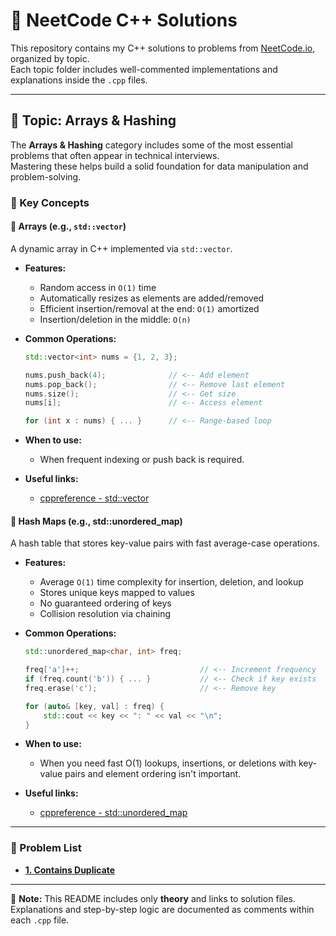 # 🧠 NeetCode C++ Solutions  

This repository contains my C++ solutions to problems from [NeetCode.io](https://neetcode.io/), organized by topic.  
Each topic folder includes well-commented implementations and explanations inside the `.cpp` files.  

---

## 📂 Topic: Arrays & Hashing  

The **Arrays & Hashing** category includes some of the most essential problems that often appear in technical interviews.  
Mastering these helps build a solid foundation for data manipulation and problem-solving.

### 📘 Key Concepts

#### 🧱 Arrays (e.g., `std::vector`) 
A dynamic array in C++ implemented via `std::vector`.

- **Features:**
  * Random access in `O(1)` time
  * Automatically resizes as elements are added/removed
  * Efficient insertion/removal at the end: `O(1)` amortized
  * Insertion/deletion in the middle: `O(n)`
 
- **Common Operations:**
  ```cpp
  std::vector<int> nums = {1, 2, 3};
  
  nums.push_back(4);              // <-- Add element
  nums.pop_back();                // <-- Remove last element
  nums.size();                    // <-- Get size
  nums[i];                        // <-- Access element
  
  for (int x : nums) { ... }      // <-- Range-based loop
  ```

- **When to use:**
  * When frequent indexing or push back is required.
 
- **Useful links:**
  * [cppreference - std::vector](https://en.cppreference.com/w/cpp/container/vector.html)

#### 🧩 Hash Maps (e.g., std::unordered_map)
A hash table that stores key-value pairs with fast average-case operations.

- **Features:**
  * Average `O(1)` time complexity for insertion, deletion, and lookup
  * Stores unique keys mapped to values
  * No guaranteed ordering of keys
  * Collision resolution via chaining

- **Common Operations:**
  ``` cpp
  std::unordered_map<char, int> freq;

  freq['a']++;                           // <-- Increment frequency
  if (freq.count('b')) { ... }           // <-- Check if key exists
  freq.erase('c');                       // <-- Remove key

  for (auto& [key, val] : freq) {
      std::cout << key << ": " << val << "\n";
  }
  ```

- **When to use:**
  * When you need fast O(1) lookups, insertions, or deletions with key-value pairs and element ordering isn't important.
 
- **Useful links:**
  * [cppreference - std::unordered_map](https://en.cppreference.com/w/cpp/container/unordered_map.html)

---  

### 🔗 Problem List  

- [**1. Contains Duplicate**]()

---  

📌 **Note:** This README includes only **theory** and links to solution files.  
Explanations and step-by-step logic are documented as comments within each `.cpp` file.


